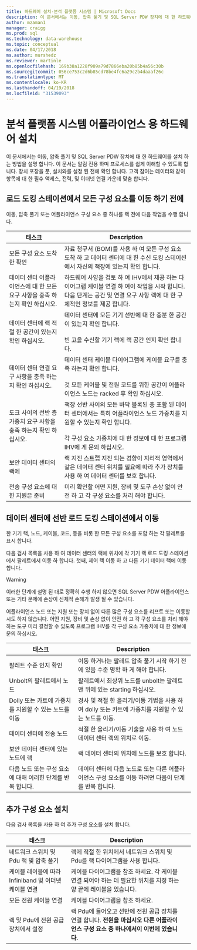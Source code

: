 ```yaml
---
title: 하드웨어 설치-분석 플랫폼 시스템 | Microsoft Docs
description: 이 문서에서는 이동, 압축 풀기 및 SQL Server PDW 장치에 대 한 하드웨어를 설치 하는 방법을 설명 합니다. 이 문서는 알림 전용 하며 프로세스를 쉽게 이해할 수 있도록 합니다. 장치 포장을 푼, 설치와를 설정 된 전에 확인 합니다. 고객 참여는 데이터와 같이 항목에 대 한 필수 액세스, 전력, 및 이더넷 연결 가운데 맞춤 합니다.
author: mzaman1
manager: craigg
ms.prod: sql
ms.technology: data-warehouse
ms.topic: conceptual
ms.date: 04/17/2018
ms.author: murshedz
ms.reviewer: martinle
ms.openlocfilehash: 169b38a1228f909a79d7866eba20b85b4a56c30b
ms.sourcegitcommit: 056ce753c2d6b85cd78be4fc6a29c2b4daaaf26c
ms.translationtype: MT
ms.contentlocale: ko-KR
ms.lasthandoff: 04/19/2018
ms.locfileid: "31539093"
---
```

# <a name="hardware-installation-for-analytics-platform-system-appliance"></a>분석 플랫폼 시스템 어플라이언스 용 하드웨어 설치
이 문서에서는 이동, 압축 풀기 및 SQL Server PDW 장치에 대 한 하드웨어를 설치 하는 방법을 설명 합니다. 이 문서는 알림 전용 하며 프로세스를 쉽게 이해할 수 있도록 합니다. 장치 포장을 푼, 설치와를 설정 된 전에 확인 합니다. 고객 참여는 데이터와 같이 항목에 대 한 필수 액세스, 전력, 및 이더넷 연결 가운데 맞춤 합니다.  
  
## <a name="BeforeMoving"></a>로드 도킹 스테이션에서 모든 구성 요소를 이동 하기 전에  
이동, 압축 풀기 또는 어플라이언스 구성 요소 중 하나를 랙 전에 다음 작업을 수행 합니다.  
  
|태스크|Description|  
|--------|---------------|  
|모든 구성 요소 도착 한 확인|자료 청구서 (BOM)를 사용 하 여 모든 구성 요소 도착 하 고 데이터 센터에 대 한 수신 도킹 스테이션에서 자신의 책장에 있는지 확인 합니다.|  
|데이터 센터 어플라이언스에 대 한 모든 요구 사항을 충족 하는지 확인 하십시오.|하드웨어 사양을 검토 하 여 IHV에서 제공 하는 다이어그램 케이블 연결 하 여이 작업을 시작 합니다. 다음 단계는 공간 및 연결 요구 사항 랙에 대 한 구체적인 정보를 제공 합니다.|  
|데이터 센터에 랙 적절 한 공간이 있는지 확인 하십시오.|데이터 센터에 모든 기기 선반에 대 한 충분 한 공간이 있는지 확인 합니다.<br /><br />빈 고을 수신할 기기 랙에 랙 공간 인지 확인 합니다.|  
|데이터 센터 연결 요구 사항을 충족 하는지 확인 하십시오.|데이터 센터 케이블 다이어그램에 케이블 요구를 충족 하는지 확인 합니다.<br /><br />것 모든 케이블 및 전원 코드를 위한 공간이 어플라이언스 노드는 racked 후 확인 하십시오.|  
|도크 사이의 선반 층 가중치 요구 사항을 충족 하는지 확인 하십시오.|책장 선반 사이의 모든 바닥 볼록된 층 포함 된 데이터 센터에서는 특히 어플라이언스 노드 가중치를 지원할 수 있는지 확인 합니다.<br /><br />각 구성 요소 가중치에 대 한 정보에 대 한 프로그램 IHV에 게 문의 하십시오.|  
|보안 데이터 센터의 랙에|랙 지진 스트랩 지진 되는 경향이 지리적 영역에서 같은 데이터 센터 위치를 필요에 따라 추가 장치를 사용 하 여 데이터 센터를 보호 합니다.|  
|전송 구성 요소에 대 한 지원은 준비|미리 확인할 어떤 지원, 장비 및 도구 손상 없이 안전 하 고 각 구성 요소를 처리 해야 합니다.|  
  
## <a name="Moving"></a>데이터 센터에 선반 로드 도킹 스테이션에서 이동  
한 기기 랙, 노드, 케이블, 코드, 등을 비롯 한 모든 구성 요소를 포함 하는 각 팔레트를 표시 합니다.  
  
다음 검사 목록을 사용 하 여 데이터 센터의 랙에 위치에 각 기기 랙 로드 도킹 스테이션에서 팔레트에서 이동 하 합니다. 첫째, 제어 랙 이동 하 고 다른 기기 데이터 랙에 이동 합니다.  
  
> [!WARNING]  
> 이러한 단계에 설명 된 대로 정확히 수행 하지 않으면 SQL Server PDW 어플라이언스 또는 기타 문제에 손상이 신체적 손해가 발생 될 수 있습니다.  
>   
> 어플라이언스 노드 또는 지원 또는 장치 없이 다른 많은 구성 요소를 리프트 또는 이동할 시도 하지 않습니다. 어떤 지원, 장비 및 손상 없이 안전 하 고 각 구성 요소를 처리 해야 하는 도구 미리 결정할 수 있도록 프로그램 IHV를 각 구성 요소 가중치에 대 한 정보에 문의 하십시오.  
  
|태스크|Description|  
|--------|---------------|  
|팔레트 수준 인지 확인|이동 하거나는 팔레트 압축 풀기 시작 하기 전에 있음 수준 명확 하 게 해야 합니다.|  
|Unbolt의 팔레트에서 노드|팔레트에서 최상위 노드를 unbolt는 팔레트 맨 위에 있는 starting 하십시오.|  
|Dolly 또는 카트에 가중치를 지원할 수 있는 노드를 이동|경사 및 적절 한 올리기/이동 기법을 사용 하 여 dolly 또는 카트에 가중치를 지원할 수 있는 노드를 이동.|  
|데이터 센터에 전송 노드|적절 한 올리기/이동 기술을 사용 하 여 노드 데이터 센터 랙의 위치로 이동.|  
|보안 데이터 센터에 있는 노드에 랙|랙 데이터 센터의 위치에 노드를 보호 합니다.|  
|다음 노드 또는 구성 요소에 대해 이러한 단계를 반복 합니다.|데이터 센터에 다음 노드로 또는 다른 어플라이언스 구성 요소를 이동 하려면 다음이 단계를 반복 합니다.|  
  
## <a name="AfterMoving"></a>추가 구성 요소 설치  
다음 검사 목록을 사용 하 여 추가 구성 요소를 설치 합니다.  
  
|태스크|Description||  
|--------|---------------|-|  
|네트워크 스위치 및 Pdu 랙 및 압축 풀기|랙에 적절 한 위치에서 네트워크 스위치 및 Pdu를 랙 다이어그램을 사용 합니다.||  
|케이블 레이블에 따라 Infiniband 및 이더넷 케이블 연결|케이블 다이어그램을 참조 하세요. 각 케이블 연결 되어야 하는 데 필요한 위치를 지정 하는 양 끝에 레이블을 있습니다.||  
|모든 전원 케이블 연결|케이블 다이어그램을 참조 하세요.||  
|랙 및 Pdu에 전원 공급 장치에서 설정|랙 Pdu에 들어오고 선반에 전원 공급 장치를 연결 합니다. **전원을 마십시오 다른 어플라이언스 구성 요소 중 하나에서이 이번에 있습니다.**||  
  
<!-- MISSING LINKS ## See Also  
[Common Metadata Query Examples &#40;SQL Server PDW&#41;](../sqlpdw/common-metadata-query-examples-sql-server-pdw.md)  -->  
  

